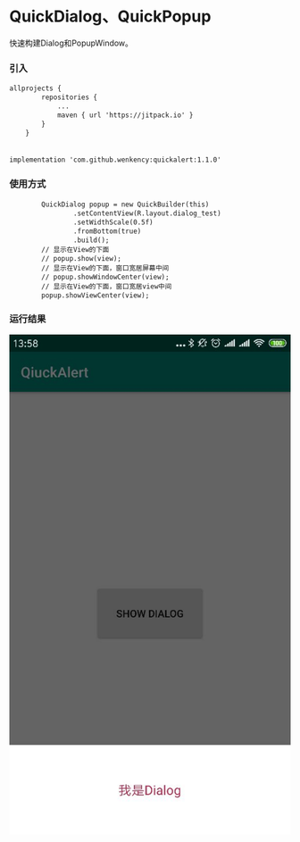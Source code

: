 # QuickDialog、QuickPopup
快速构建Dialog和PopupWindow。

### 引入

```
allprojects {
		repositories {
			...
			maven { url 'https://jitpack.io' }
		}
	}


implementation 'com.github.wenkency:quickalert:1.1.0'

```

### 使用方式
```
        QuickDialog popup = new QuickBuilder(this)
                .setContentView(R.layout.dialog_test)
                .setWidthScale(0.5f)
                .fromBottom(true)
                .build();
        // 显示在View的下面
        // popup.show(view);
        // 显示在View的下面，窗口宽居屏幕中间
        // popup.showWindowCenter(view);
        // 显示在View的下面，窗口宽居view中间
        popup.showViewCenter(view);

```

### 运行结果
![](screenshot/image.jpg "运行结果")